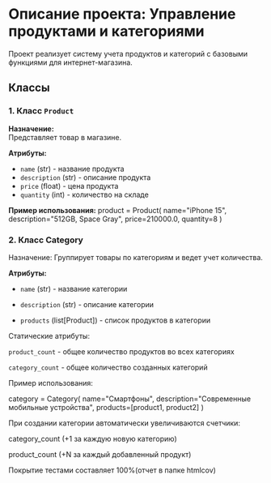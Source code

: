 # Описание проекта: Управление продуктами и категориями

Проект реализует систему учета продуктов и категорий с базовыми функциями для интернет-магазина.

## Классы

### 1. Класс `Product`

**Назначение:**  
Представляет товар в магазине.

**Атрибуты:**
- `name` (str) - название продукта
- `description` (str) - описание продукта
- `price` (float) - цена продукта
- `quantity` (int) - количество на складе

**Пример использования:**
product = Product(
    name="iPhone 15",
    description="512GB, Space Gray",
    price=210000.0,
    quantity=8
)

### 2. Класс Category
Назначение:
Группирует товары по категориям и ведет учет количества.

**Атрибуты:**

- `name` (str) - название категории

- `description` (str) - описание категории

- `products` (list[Product]) - список продуктов в категории

Статические атрибуты:

`product_count` - общее количество продуктов во всех категориях

`category_count` - общее количество созданных категорий

Пример использования:

category = Category(
    name="Смартфоны",
    description="Современные мобильные устройства",
    products=[product1, product2]
)

При создании категории автоматически увеличиваются счетчики:

category_count (+1 за каждую новую категорию)

product_count (+N за каждый добавленный продукт)

Покрытие тестами составляет 100%(отчет в папке htmlcov)
